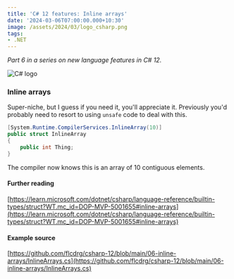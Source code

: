 ```yaml
---
title: 'C# 12 features: Inline arrays'
date: '2024-03-06T07:00:00.000+10:30'
image: /assets/2024/03/logo_csharp.png
tags:
- .NET
---
```


_Part 6 in a series on new language features in C# 12._

![C# logo](/assets/2024/03/logo_csharp.png)

### Inline arrays

Super-niche, but I guess if you need it, you'll appreciate it. Previously you'd probably need to resort to using `unsafe` code to deal with this.

```csharp
[System.Runtime.CompilerServices.InlineArray(10)]
public struct InlineArray
{
    public int Thing;
}
```

The compiler now knows this is an array of 10 contiguous elements.

#### Further reading

[https://learn.microsoft.com/dotnet/csharp/language-reference/builtin-types/struct?WT.mc_id=DOP-MVP-5001655#inline-arrays](https://learn.microsoft.com/dotnet/csharp/language-reference/builtin-types/struct?WT.mc_id=DOP-MVP-5001655#inline-arrays)

#### Example source

[https://github.com/flcdrg/csharp-12/blob/main/06-inline-arrays/InlineArrays.cs](https://github.com/flcdrg/csharp-12/blob/main/06-inline-arrays/InlineArrays.cs)
